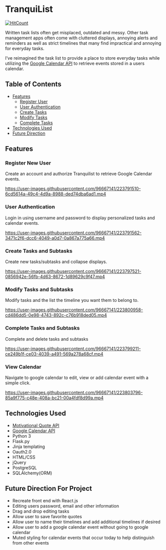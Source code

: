 # TranquiList
[![HitCount](https://hits.dwyl.com/nll004/tranquilist.svg?style=flat-square)](http://hits.dwyl.com/nll004/tranquilist)

Written task lists often get misplaced, outdated and messy. Other task management apps often come with cluttered displays, annoying alerts and reminders as well as strict timelines that many find impractical and annoying for everyday tasks.

I’ve reimagined the task list to provide a place to store everyday tasks while utilizing the [Google Calendar API](https://developers.google.com/calendar/api) to retrieve events stored in a users calendar.

## Table of Contents
- [Features](#features)
  - [Register User](#register-new-user)
  - [User Authentication](#user-authentication)
  - [Create Tasks](#create-tasks-and-subtasks)
  - [Modify Tasks](#modify-tasks-and-subtasks)
  - [Complete Tasks](#complete-tasks-and-subtasks)
- [Technologies Used](#technologies-used)
- [Future Direction](#future-direction-for-project)

## Features

### Register New User
Create an account and authorize Tranquilist to retrieve Google Calendar events. 


https://user-images.githubusercontent.com/96667141/223791510-6cd5614a-49c4-4d9a-8988-ded74dba6ad1.mp4


### User Authentication
Login in using username and password to display personalized tasks and calendar events.


https://user-images.githubusercontent.com/96667141/223791562-3471c2f6-dcc6-4049-a0d7-0a867a775a66.mp4


### Create Tasks and Subtasks
Create new tasks/subtasks and collapse displays.


https://user-images.githubusercontent.com/96667141/223797521-0856942e-56fb-4d63-8672-1d89629c9f47.mp4


### Modify Tasks and Subtasks
Modify tasks and the list the timeline you want them to belong to.


https://user-images.githubusercontent.com/96667141/223800958-cd486dd5-0e98-4743-892c-c76b918ded05.mp4


### Complete Tasks and Subtasks
Complete and delete tasks and subtasks


https://user-images.githubusercontent.com/96667141/223799211-ce249b1f-ce03-4039-a491-569a278a68cf.mp4


### View Calendar 
Navigate to google calendar to edit, view or add calendar event with a simple click.


https://user-images.githubusercontent.com/96667141/223803796-85a9f775-c48e-408a-bc21-00a4fdf8d99a.mp4


## Technologies Used
- [Motivational Quote API](https://rapidapi.com/ipworld/api/quotes-inspirational-quotes-motivational-quotes)
- [Google Calendar API](https://developers.google.com/calendar/api)
- Python 3 
- Flask.py
- Jinja templating
- Oauth2.0
- HTML/CSS
- jQuery
- PostgreSQL
- SQLAlchemy(ORM)

## Future Direction For Project
- Recreate front end with React.js
- Editing users password, email and other information
- Drag and drop editing tasks
- Allow user to save favorite quotes
- Allow user to name their timelines and add additional timelines if desired
- Allow user to add a google calendar event without going to google calendar
- Muted styling for calendar events that occur today to help distinguish from other events


